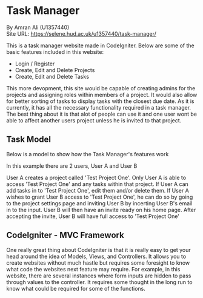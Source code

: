 <h1>Task Manager</h1>
<p>By Amran Ali (U1357440)<br>
Site URL: <a href="https://selene.hud.ac.uk/u1357440/task-manager/">https://selene.hud.ac.uk/u1357440/task-manager/</a></p>
<p>This is a task manager website made in CodeIgniter. Below are some of the basic features included in this website:</p>
<ul>
    <li>Login / Register</li>
    <li>Create, Edit and Delete Projects</li>
    <li>Create, Edit and Delete Tasks</li>
</ul>
<p>This more devopment, this site would be capable of creating admins for the projects and assigning roles within members of a project. It would also allow for better sorting of tasks to display tasks with the closest due date. As it is currently, it has all the necessary functionality required in a task manager. The best thing about it is that alot of people can use it and one user wont be able to affect another users project unless he is invited to that project.</p>

<h2>Task Model</h2>

<p>Below is a model to show how the Task Manager's features work</p>

<p>In this example there are 2 users, User A and User B</p>

<p>User A creates a project called 'Test Project One'. Only User A is able to access 'Test Project One' and any tasks within that project. If User A can add tasks in to 'Test Project One', edit them and/or delete them. If User A wishes to grant User B access to 'Test Project One', he can do so by going to the project settings page and inviting User B by incerting User B's email in to the input. User B will then have an invite ready on his home page. After accepting the invite, User B will have full access to 'Test Project One'</p>

<h2>CodeIgniter - MVC Framework</h2>

<p>One really great thing about CodeIgniter is that it is really easy to get your head around the idea of Models, Views, and Controllers. It allows you to create websites without much hastle but requires some foresight to know what code the websites next feature may require. For example, in this website, there are several instances where form inputs are hidden to pass through values to the controller. It requires some thought in the long run to know what could be required for some of the functions.</p>
